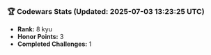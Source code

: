 ### 🏆 Codewars Stats (Updated: 2025-07-03 13:23:25 UTC)

- **Rank:** 8 kyu
- **Honor Points:** 3
- **Completed Challenges:** 1
